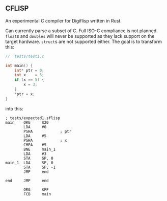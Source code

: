 ## CFLISP

An experimental C compiler for Digiflisp written in Rust.

Can currently parse a subset of C. Full ISO-C compliance is not planned. `float`s and `doubles` will never be supported as they lack support on the target hardware. `struct`s are not supported either. The goal is to transform this:

```c
//  tests/test1.c

int main() {
    int* ptr = 0;
    int x    = 5;
    if (x == 5) {
        x = 3;
    }
    *ptr = x;
}
```

into this:

```flisp
; tests/expected1.sflisp
main    ORG     $20
        LDA     #0
        PSHA            ; ptr
        LDA     #5
        PSHA            ; x
        CMPA    #5
        BNE     main_1
        LDA     #3
        STA     SP, 0
main_1  LDA     SP, 0
        STA     SP, -1
        JMP     end

end     JMP     end

        ORG     $FF
        FCB     main
```
